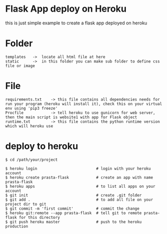 # Flask App deploy on Heroku
 
 this is just simple example to create a flask app deployed on heroku

# Folder
    templates   ->  locate all html file at here
    static      ->  in this folder you can make sub folder to define css file or image

# File
    requirements.txt    -> this file contains all dependencies needs for run your program (heroku will install it), check this on your virtual env using 'pip3 freeze'
    Procfile            -> tell heroku to use gunicorn for web server, then the main script is website1 with app for Flask object
    runtime.txt         -> this file contains the python runtime version which will heroku use

# deploy to heroku

    $ cd /path/your/project
    
    $ heroku login                          # login with your heroku account
    $ heroku create prasta-flask            # create an app with name prasta-flask
    $ heroku apps                           # to list all apps on your account
    $ git init                              # create .git folder
    $ git add .                             # to add all file on your project dir to git
    $ git commit -m 'first commit'          # commit the change
    $ heroku git:remote --app prasta-flask  # tell git to remote prasta-flask for this directory
    $ git push heroku master                # push to the heroku production 
